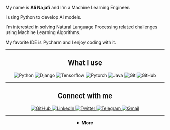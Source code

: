 My name is **Ali Najafi** and I'm a Machine Learning Engineer.

I using Python to develop AI models.

I'm interested in solving Natural Language Processing related challenges using Machine Learning Algorithms.

My favorite IDE is Pycharm and I enjoy coding with it.

---

<h2 align="center">What I use</h2>

<p align="center">
    <img src="https://img.shields.io/badge/-PYTHON-777BB4?style=for-the-badge&logo=python&logoColor=white" alt="Python">
    <img src="https://img.shields.io/badge/-DJANGO-007BB4?style=for-the-badge&logo=django&logoColor=white" alt="Django">
    <img src="https://img.shields.io/badge/-TENSORFLOW-e67e22?style=for-the-badge&logo=tensorflow&logoColor=white" alt="Tensorflow">
    <img src="https://img.shields.io/badge/-PYTORCH-34495e?style=for-the-badge&logo=pytorch&logoColor=white" alt="Pytorch">
    <img src="https://img.shields.io/badge/-Java-005900?style=for-the-badge&logo=java&logoColor=white" alt="Java">
    <img src="https://img.shields.io/badge/-Git-F05032?style=for-the-badge&logo=git&logoColor=white" alt="Git">
    <img src="https://img.shields.io/badge/-Github-181717?style=for-the-badge&logo=github&logoColor=white" alt="GitHub">
    
</p>


---

<h2 align="center">Connect with me</h2>

<p align="center">
    <a href="https://github.com/alinajafi1998" target="_blank">
        <img src="https://img.shields.io/badge/-Github-181717?&logo=github&logoColor=white&style=for-the-badge" alt="GitHub">
    </a>
    <a href="https://www.linkedin.com/in/najafi-ali1998/" target="_blank">
        <img src="https://img.shields.io/badge/-LinkedIn-0077B5?logo=linkedin&logoColor=white&style=for-the-badge" alt="LinkedIn">
    </a>
    <a href="https://twitter.com/CoderLone" target="_blank">
        <img src="https://img.shields.io/badge/-Twitter-1da1f2?logo=twitter&logoColor=white&style=for-the-badge" alt="Twitter">
    </a>
    <a href="https://t.me/TheLoneCoder" target="_blank">
        <img src="https://img.shields.io/badge/-Telegram-2CA5E0?logo=telegram&logoColor=white&style=for-the-badge" alt="Telegram">
    </a>
    <a href="mailto:najafi1998ali@gmail.com" target="_blank">
        <img src="https://img.shields.io/badge/-Gmail-D14836?logo=gmail&logoColor=white&style=for-the-badge" alt="Gmail">
    </a>
</p>

---

<details align="center">
    <summary>
        <b>More</b><br>
    </summary>
    <br>
    <p>
        <img  height="180em" align="center" src="https://github-readme-stats.vercel.app/api?username=alinajafi1998&show_icons=true&theme=vue"/>
        <img  height="180em" align="center" src="https://github-readme-stats.vercel.app/api/top-langs?username=alinajafi1998&layout=compact&theme=vue" />
    </p>
    <p>
        <img align="center" src="https://github-profile-trophy.vercel.app/?username=alinajafi1998" />
    </p>

  
  



</details>
